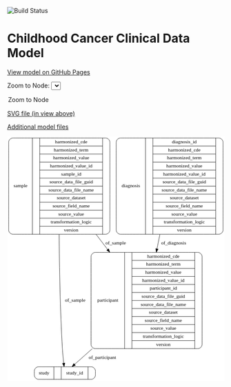 <link rel='stylesheet' href="assets/style.css">
<link rel='stylesheet' href="https://unpkg.com/leaflet@1.5.1/dist/leaflet.css" integrity="sha512-xwE/Az9zrjBIphAcBb3F6JVqxf46+CDLwfLMHloNu6KEQCAWi6HcDUbeOfBIptF7tcCzusKFjFw2yuvEpDL9wQ==" crossorigin="">
<script type="text/javascript" src="https://code.jquery.com/jquery-3.2.1.min.js"></script>
<script type="text/javascript"  src="https://unpkg.com/leaflet@1.5.1/dist/leaflet.js"></script>
<script type="text/javascript" src="assets/actions.js"></script>

![Build Status](https://github.com/CBIIT/c3d-model/actions/workflows/model-test-and-deploy.yml/badge.svg)

# Childhood Cancer Clinical Data Model

[View model on GitHub Pages](https://cbiit.github.io/c3d-model/)


Zoom to Node: <select id="node_select">
  <option value="">Zoom to Node</option>
</select>
<div id="model"></div>

<p>
<a href="./model-desc/c3d-model.svg">SVG file (in view above)</a>
<p>
<a href="./model-desc">Additional model files</a>
<div id='graph' style='display:off;'>
<svg width="622pt" height="701pt"
 viewBox="0.00 0.00 622.00 701.00" xmlns="http://www.w3.org/2000/svg" xmlns:xlink="http://www.w3.org/1999/xlink">
<g id="graph0" class="graph" transform="scale(1 1) rotate(0) translate(4 697)">
<title>Perl</title>
<polygon fill="#ffffff" stroke="transparent" points="-4,4 -4,-697 618,-697 618,4 -4,4"/>
<!-- participant -->
<g id="node1" class="node">
<title>participant</title>
<path fill="none" stroke="#000000" d="M248,-88.5C248,-88.5 542,-88.5 542,-88.5 548,-88.5 554,-94.5 554,-100.5 554,-100.5 554,-352.5 554,-352.5 554,-358.5 548,-364.5 542,-364.5 542,-364.5 248,-364.5 248,-364.5 242,-364.5 236,-358.5 236,-352.5 236,-352.5 236,-100.5 236,-100.5 236,-94.5 242,-88.5 248,-88.5"/>
<text text-anchor="middle" x="284" y="-222.8" font-family="Times,serif" font-size="14.00" fill="#000000">participant</text>
<polyline fill="none" stroke="#000000" points="332,-88.5 332,-364.5 "/>
<text text-anchor="middle" x="342.5" y="-222.8" font-family="Times,serif" font-size="14.00" fill="#000000"> </text>
<polyline fill="none" stroke="#000000" points="353,-88.5 353,-364.5 "/>
<text text-anchor="middle" x="443" y="-349.3" font-family="Times,serif" font-size="14.00" fill="#000000">harmonized_cde</text>
<polyline fill="none" stroke="#000000" points="353,-341.5 533,-341.5 "/>
<text text-anchor="middle" x="443" y="-326.3" font-family="Times,serif" font-size="14.00" fill="#000000">harmonized_term</text>
<polyline fill="none" stroke="#000000" points="353,-318.5 533,-318.5 "/>
<text text-anchor="middle" x="443" y="-303.3" font-family="Times,serif" font-size="14.00" fill="#000000">harmonized_value</text>
<polyline fill="none" stroke="#000000" points="353,-295.5 533,-295.5 "/>
<text text-anchor="middle" x="443" y="-280.3" font-family="Times,serif" font-size="14.00" fill="#000000">harmonized_value_id</text>
<polyline fill="none" stroke="#000000" points="353,-272.5 533,-272.5 "/>
<text text-anchor="middle" x="443" y="-257.3" font-family="Times,serif" font-size="14.00" fill="#000000">participant_id</text>
<polyline fill="none" stroke="#000000" points="353,-249.5 533,-249.5 "/>
<text text-anchor="middle" x="443" y="-234.3" font-family="Times,serif" font-size="14.00" fill="#000000">source_data_file_guid</text>
<polyline fill="none" stroke="#000000" points="353,-226.5 533,-226.5 "/>
<text text-anchor="middle" x="443" y="-211.3" font-family="Times,serif" font-size="14.00" fill="#000000">source_data_file_name</text>
<polyline fill="none" stroke="#000000" points="353,-203.5 533,-203.5 "/>
<text text-anchor="middle" x="443" y="-188.3" font-family="Times,serif" font-size="14.00" fill="#000000">source_dataset</text>
<polyline fill="none" stroke="#000000" points="353,-180.5 533,-180.5 "/>
<text text-anchor="middle" x="443" y="-165.3" font-family="Times,serif" font-size="14.00" fill="#000000">source_field_name</text>
<polyline fill="none" stroke="#000000" points="353,-157.5 533,-157.5 "/>
<text text-anchor="middle" x="443" y="-142.3" font-family="Times,serif" font-size="14.00" fill="#000000">source_value</text>
<polyline fill="none" stroke="#000000" points="353,-134.5 533,-134.5 "/>
<text text-anchor="middle" x="443" y="-119.3" font-family="Times,serif" font-size="14.00" fill="#000000">transformation_logic</text>
<polyline fill="none" stroke="#000000" points="353,-111.5 533,-111.5 "/>
<text text-anchor="middle" x="443" y="-96.3" font-family="Times,serif" font-size="14.00" fill="#000000">version</text>
<polyline fill="none" stroke="#000000" points="533,-88.5 533,-364.5 "/>
<text text-anchor="middle" x="543.5" y="-222.8" font-family="Times,serif" font-size="14.00" fill="#000000"> </text>
</g>
<!-- study -->
<g id="node3" class="node">
<title>study</title>
<path fill="none" stroke="#000000" d="M85.5,-.5C85.5,-.5 236.5,-.5 236.5,-.5 242.5,-.5 248.5,-6.5 248.5,-12.5 248.5,-12.5 248.5,-24.5 248.5,-24.5 248.5,-30.5 242.5,-36.5 236.5,-36.5 236.5,-36.5 85.5,-36.5 85.5,-36.5 79.5,-36.5 73.5,-30.5 73.5,-24.5 73.5,-24.5 73.5,-12.5 73.5,-12.5 73.5,-6.5 79.5,-.5 85.5,-.5"/>
<text text-anchor="middle" x="101.5" y="-14.8" font-family="Times,serif" font-size="14.00" fill="#000000">study</text>
<polyline fill="none" stroke="#000000" points="129.5,-.5 129.5,-36.5 "/>
<text text-anchor="middle" x="140" y="-14.8" font-family="Times,serif" font-size="14.00" fill="#000000"> </text>
<polyline fill="none" stroke="#000000" points="150.5,-.5 150.5,-36.5 "/>
<text text-anchor="middle" x="189" y="-14.8" font-family="Times,serif" font-size="14.00" fill="#000000">study_id</text>
<polyline fill="none" stroke="#000000" points="227.5,-.5 227.5,-36.5 "/>
<text text-anchor="middle" x="238" y="-14.8" font-family="Times,serif" font-size="14.00" fill="#000000"> </text>
</g>
<!-- participant&#45;&gt;study -->
<g id="edge1" class="edge">
<title>participant&#45;&gt;study</title>
<path fill="none" stroke="#000000" d="M239.5696,-88.3396C220.3758,-71.2785 202.7344,-55.5972 189.0518,-43.4349"/>
<polygon fill="#000000" stroke="#000000" points="191.2708,-40.7245 181.4714,-36.6968 186.6202,-45.9564 191.2708,-40.7245"/>
<text text-anchor="middle" x="268.5" y="-58.8" font-family="Times,serif" font-size="14.00" fill="#000000">of_participant</text>
</g>
<!-- sample -->
<g id="node2" class="node">
<title>sample</title>
<path fill="none" stroke="#000000" d="M12,-416.5C12,-416.5 278,-416.5 278,-416.5 284,-416.5 290,-422.5 290,-428.5 290,-428.5 290,-680.5 290,-680.5 290,-686.5 284,-692.5 278,-692.5 278,-692.5 12,-692.5 12,-692.5 6,-692.5 0,-686.5 0,-680.5 0,-680.5 0,-428.5 0,-428.5 0,-422.5 6,-416.5 12,-416.5"/>
<text text-anchor="middle" x="34" y="-550.8" font-family="Times,serif" font-size="14.00" fill="#000000">sample</text>
<polyline fill="none" stroke="#000000" points="68,-416.5 68,-692.5 "/>
<text text-anchor="middle" x="78.5" y="-550.8" font-family="Times,serif" font-size="14.00" fill="#000000"> </text>
<polyline fill="none" stroke="#000000" points="89,-416.5 89,-692.5 "/>
<text text-anchor="middle" x="179" y="-677.3" font-family="Times,serif" font-size="14.00" fill="#000000">harmonized_cde</text>
<polyline fill="none" stroke="#000000" points="89,-669.5 269,-669.5 "/>
<text text-anchor="middle" x="179" y="-654.3" font-family="Times,serif" font-size="14.00" fill="#000000">harmonized_term</text>
<polyline fill="none" stroke="#000000" points="89,-646.5 269,-646.5 "/>
<text text-anchor="middle" x="179" y="-631.3" font-family="Times,serif" font-size="14.00" fill="#000000">harmonized_value</text>
<polyline fill="none" stroke="#000000" points="89,-623.5 269,-623.5 "/>
<text text-anchor="middle" x="179" y="-608.3" font-family="Times,serif" font-size="14.00" fill="#000000">harmonized_value_id</text>
<polyline fill="none" stroke="#000000" points="89,-600.5 269,-600.5 "/>
<text text-anchor="middle" x="179" y="-585.3" font-family="Times,serif" font-size="14.00" fill="#000000">sample_id</text>
<polyline fill="none" stroke="#000000" points="89,-577.5 269,-577.5 "/>
<text text-anchor="middle" x="179" y="-562.3" font-family="Times,serif" font-size="14.00" fill="#000000">source_data_file_guid</text>
<polyline fill="none" stroke="#000000" points="89,-554.5 269,-554.5 "/>
<text text-anchor="middle" x="179" y="-539.3" font-family="Times,serif" font-size="14.00" fill="#000000">source_data_file_name</text>
<polyline fill="none" stroke="#000000" points="89,-531.5 269,-531.5 "/>
<text text-anchor="middle" x="179" y="-516.3" font-family="Times,serif" font-size="14.00" fill="#000000">source_dataset</text>
<polyline fill="none" stroke="#000000" points="89,-508.5 269,-508.5 "/>
<text text-anchor="middle" x="179" y="-493.3" font-family="Times,serif" font-size="14.00" fill="#000000">source_field_name</text>
<polyline fill="none" stroke="#000000" points="89,-485.5 269,-485.5 "/>
<text text-anchor="middle" x="179" y="-470.3" font-family="Times,serif" font-size="14.00" fill="#000000">source_value</text>
<polyline fill="none" stroke="#000000" points="89,-462.5 269,-462.5 "/>
<text text-anchor="middle" x="179" y="-447.3" font-family="Times,serif" font-size="14.00" fill="#000000">transformation_logic</text>
<polyline fill="none" stroke="#000000" points="89,-439.5 269,-439.5 "/>
<text text-anchor="middle" x="179" y="-424.3" font-family="Times,serif" font-size="14.00" fill="#000000">version</text>
<polyline fill="none" stroke="#000000" points="269,-416.5 269,-692.5 "/>
<text text-anchor="middle" x="279.5" y="-550.8" font-family="Times,serif" font-size="14.00" fill="#000000"> </text>
</g>
<!-- sample&#45;&gt;participant -->
<g id="edge3" class="edge">
<title>sample&#45;&gt;participant</title>
<path fill="none" stroke="#000000" d="M250.2979,-416.3491C261.2758,-401.9462 272.4616,-387.2704 283.5051,-372.7813"/>
<polygon fill="#000000" stroke="#000000" points="286.3452,-374.8288 289.6236,-364.7539 280.778,-370.5854 286.3452,-374.8288"/>
<text text-anchor="middle" x="306.5" y="-386.8" font-family="Times,serif" font-size="14.00" fill="#000000">of_sample</text>
</g>
<!-- sample&#45;&gt;study -->
<g id="edge2" class="edge">
<title>sample&#45;&gt;study</title>
<path fill="none" stroke="#000000" d="M144.7315,-416.3453C145.2721,-323.4431 147.3939,-198.2724 154,-88 154.8077,-74.5177 156.2375,-59.6119 157.5953,-47.0731"/>
<polygon fill="#000000" stroke="#000000" points="161.1156,-47.0866 158.7525,-36.7587 154.1593,-46.3061 161.1156,-47.0866"/>
<text text-anchor="middle" x="190.5" y="-222.8" font-family="Times,serif" font-size="14.00" fill="#000000">of_sample</text>
</g>
<!-- diagnosis -->
<g id="node4" class="node">
<title>diagnosis</title>
<path fill="none" stroke="#000000" d="M320,-416.5C320,-416.5 602,-416.5 602,-416.5 608,-416.5 614,-422.5 614,-428.5 614,-428.5 614,-680.5 614,-680.5 614,-686.5 608,-692.5 602,-692.5 602,-692.5 320,-692.5 320,-692.5 314,-692.5 308,-686.5 308,-680.5 308,-680.5 308,-428.5 308,-428.5 308,-422.5 314,-416.5 320,-416.5"/>
<text text-anchor="middle" x="350" y="-550.8" font-family="Times,serif" font-size="14.00" fill="#000000">diagnosis</text>
<polyline fill="none" stroke="#000000" points="392,-416.5 392,-692.5 "/>
<text text-anchor="middle" x="402.5" y="-550.8" font-family="Times,serif" font-size="14.00" fill="#000000"> </text>
<polyline fill="none" stroke="#000000" points="413,-416.5 413,-692.5 "/>
<text text-anchor="middle" x="503" y="-677.3" font-family="Times,serif" font-size="14.00" fill="#000000">diagnosis_id</text>
<polyline fill="none" stroke="#000000" points="413,-669.5 593,-669.5 "/>
<text text-anchor="middle" x="503" y="-654.3" font-family="Times,serif" font-size="14.00" fill="#000000">harmonized_cde</text>
<polyline fill="none" stroke="#000000" points="413,-646.5 593,-646.5 "/>
<text text-anchor="middle" x="503" y="-631.3" font-family="Times,serif" font-size="14.00" fill="#000000">harmonized_term</text>
<polyline fill="none" stroke="#000000" points="413,-623.5 593,-623.5 "/>
<text text-anchor="middle" x="503" y="-608.3" font-family="Times,serif" font-size="14.00" fill="#000000">harmonized_value</text>
<polyline fill="none" stroke="#000000" points="413,-600.5 593,-600.5 "/>
<text text-anchor="middle" x="503" y="-585.3" font-family="Times,serif" font-size="14.00" fill="#000000">harmonized_value_id</text>
<polyline fill="none" stroke="#000000" points="413,-577.5 593,-577.5 "/>
<text text-anchor="middle" x="503" y="-562.3" font-family="Times,serif" font-size="14.00" fill="#000000">source_data_file_guid</text>
<polyline fill="none" stroke="#000000" points="413,-554.5 593,-554.5 "/>
<text text-anchor="middle" x="503" y="-539.3" font-family="Times,serif" font-size="14.00" fill="#000000">source_data_file_name</text>
<polyline fill="none" stroke="#000000" points="413,-531.5 593,-531.5 "/>
<text text-anchor="middle" x="503" y="-516.3" font-family="Times,serif" font-size="14.00" fill="#000000">source_dataset</text>
<polyline fill="none" stroke="#000000" points="413,-508.5 593,-508.5 "/>
<text text-anchor="middle" x="503" y="-493.3" font-family="Times,serif" font-size="14.00" fill="#000000">source_field_name</text>
<polyline fill="none" stroke="#000000" points="413,-485.5 593,-485.5 "/>
<text text-anchor="middle" x="503" y="-470.3" font-family="Times,serif" font-size="14.00" fill="#000000">source_value</text>
<polyline fill="none" stroke="#000000" points="413,-462.5 593,-462.5 "/>
<text text-anchor="middle" x="503" y="-447.3" font-family="Times,serif" font-size="14.00" fill="#000000">transformation_logic</text>
<polyline fill="none" stroke="#000000" points="413,-439.5 593,-439.5 "/>
<text text-anchor="middle" x="503" y="-424.3" font-family="Times,serif" font-size="14.00" fill="#000000">version</text>
<polyline fill="none" stroke="#000000" points="593,-416.5 593,-692.5 "/>
<text text-anchor="middle" x="603.5" y="-550.8" font-family="Times,serif" font-size="14.00" fill="#000000"> </text>
</g>
<!-- diagnosis&#45;&gt;participant -->
<g id="edge4" class="edge">
<title>diagnosis&#45;&gt;participant</title>
<path fill="none" stroke="#000000" d="M433.2013,-416.3491C430.4374,-402.613 427.6235,-388.6287 424.8398,-374.7948"/>
<polygon fill="#000000" stroke="#000000" points="428.2233,-373.8669 422.8194,-364.7539 421.3609,-375.2479 428.2233,-373.8669"/>
<text text-anchor="middle" x="472.5" y="-386.8" font-family="Times,serif" font-size="14.00" fill="#000000">of_diagnosis</text>
</g>
</g>
</svg>
</div>
